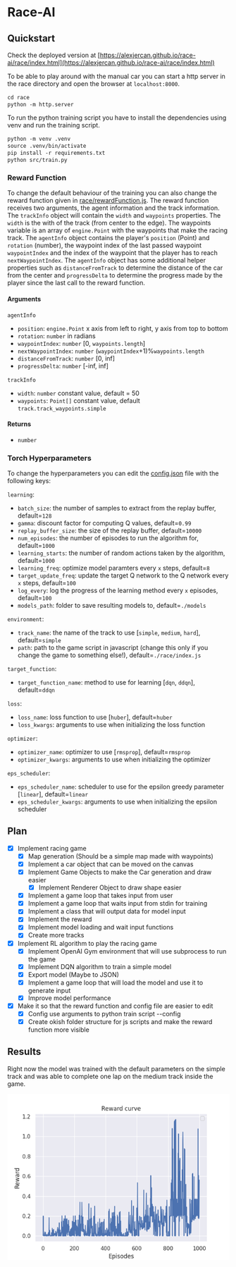 # Race-AI

## Quickstart

Check the deployed version at [https://alexjercan.github.io/race-ai/race/index.html](https://alexjercan.github.io/race-ai/race/index.html)

To be able to play around with the manual car you can start a http server in
the race directory and open the browser at `localhost:8000`.

```console
cd race
python -m http.server
```

To run the python training script you have to install the dependencies using
venv and run the training script.

```console
python -m venv .venv
source .venv/bin/activate
pip install -r requirements.txt
python src/train.py
```

### Reward Function

To change the default behaviour of the training you can also change the reward function given in [race/rewardFunction.js](race/rewardFunction.js). The reward function receives two arguments, the agent information and the track information.
The `trackInfo` object will contain the `width` and `waypoints` properties. The `width` is the with of the track (from center to the edge). The waypoints variable is an array of `engine.Point` with the waypoints that make the racing track.
The `agentInfo` object contains the player's `position` (Point) and `rotation` (number), the waypoint index of the last passed waypoint `waypointIndex` and the index of the waypoint that the player has to reach `nextWaypointIndex`. The `agentInfo` object has some additional helper properties such as `distanceFromTrack` to determine the distance of the car from the center and `progressDelta` to determine the progress made by the player since the last call to the reward function.

#### Arguments

`agentInfo`
- `position`: `engine.Point` x axis from left to right, y axis from top to bottom
- `rotation`: `number` in radians
- `waypointIndex`: `number` \[0, `waypoints.length`\]
- `nextWaypointIndex`: `number` \(`waypointIndex`+1\)%`waypoints.length`
- `distanceFromTrack`: `number` \[0, inf\]
- `progressDelta`: `number` \[-inf, inf\]

`trackInfo`
- `width`: `number` constant value, default = 50
- `waypoints`: `Point[]` constant value, default `track.track_waypoints.simple`

#### Returns 

- `number`

### Torch Hyperparameters

To change the hyperparameters you can edit the [config.json](config.json) file with the following keys:

`learning`:
- `batch_size`: the number of samples to extract from the replay buffer, default=`128`
- `gamma`: discount factor for computing Q values, default=`0.99`
- `replay_buffer_size`: the size of the replay buffer, default=`10000`
- `num_episodes`: the number of episodes to run the algorithm for, default=`1000`
- `learning_starts`: the number of random actions taken by the algorithm, default=`1000`
- `learning_freq`: optimize model paramters every `x` steps, default=`8`
- `target_update_freq`: update the target Q network to the Q network every `x` steps, default=`100`
- `log_every`: log the progress of the learning method every `x` episodes, default=`100`
- `models_path`: folder to save resulting models to, default=`./models`

`environment`:
- `track_name`: the name of the track to use [`simple`, `medium`, `hard`], default=`simple`
- `path`: path to the game script in javascript (change this only if you change the game to something else!), default=`./race/index.js`

`target_function`:
- `target_function_name`: method to use for learning [`dqn`, `ddqn`], default=`ddqn`

`loss`:
- `loss_name`: loss function to use [`huber`], default=`huber`
- `loss_kwargs`: arguments to use when initializing the loss function

`optimizer`:
- `optimizer_name`: optimizer to use [`rmsprop`], default=`rmsprop`
- `optimizer_kwargs`: arguments to use when initializing the optimizer

`eps_scheduler`:
- `eps_scheduler_name`: scheduler to use for the epsilon greedy parameter [`linear`], default=`linear`
- `eps_scheduler_kwargs`: arguments to use when initializing the epsilon scheduler

## Plan

- [X] Implement racing game
    - [X] Map generation (Should be a simple map made with waypoints)
    - [X] Implement a car object that can be moved on the canvas
    - [X] Implement Game Objects to make the Car generation and draw easier
        - [X] Implement Renderer Object to draw shape easier
    - [X] Implement a game loop that takes input from user
    - [X] Implement a game loop that waits input from stdin for training
    - [X] Implement a class that will output data for model input
    - [X] Implement the reward
    - [X] Implement model loading and wait input functions
    - [X] Create more tracks
- [X] Implement RL algorithm to play the racing game
    - [X] Implement OpenAI Gym environment that will use subprocess to run the game
    - [X] Implement DQN algorithm to train a simple model
    - [X] Export model (Maybe to JSON)
    - [X] Implement a game loop that will load the model and use it to generate input
    - [X] Improve model performance
- [X] Make it so that the reward function and config file are easier to edit
    - [X] Config use arguments to python train script --config
    - [X] Create okish folder structure for js scripts and make the reward function more visible

## Results

Right now the model was trained with the default parameters on the simple track and was able to complete one lap on the medium track inside the game.

![Reward Curve](./assets/reward_curve.png)
